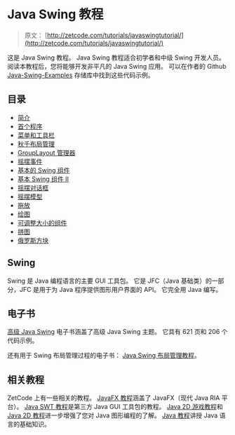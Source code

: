 # Java Swing 教程

> 原文： [http://zetcode.com/tutorials/javaswingtutorial/](http://zetcode.com/tutorials/javaswingtutorial/)

这是 Java Swing 教程。 Java Swing 教程适合初学者和中级 Swing 开发人员。 阅读本教程后，您将能够开发非平凡的 Java Swing 应用。 可以在作者的 Github [Java-Swing-Examples](https://github.com/janbodnar/Java-Swing-Examples) 存储库中找到这些代码示例。

## 目录

*   [简介](introduction/)
*   [首个程序](firstprograms/)
*   [菜单和工具栏](menusandtoolbars/)
*   [秋千布局管理](swinglayoutmanagement/)
*   [GroupLayout 管理器](grouplayout/)
*   [摇摆事件](swingevents/)
*   [基本的 Swing 组件](basicswingcomponents/)
*   [基本 Swing 组件 II](basicswingcomponentsII/)
*   [摇摆对话框](swingdialogs/)
*   [摇摆模型](swingmodels/)
*   [拖放](draganddrop/)
*   [绘图](painting/)
*   [可调整大小的组件](resizablecomponent/)
*   [拼图](puzzle/)
*   [俄罗斯方块](thetetrisgame/)

## Swing

Swing 是 Java 编程语言的主要 GUI 工具包。 它是 JFC（Java 基础类）的一部分，JFC 是用于为 Java 程序提供图形用户界面的 API。 它完全用 Java 编写。

## 电子书

[高级 Java Swing](/ebooks/advancedjavaswing/) 电子书涵盖了高级 Java Swing 主题。 它具有 621 页和 206 个代码示例。

还有用于 Swing 布局管理过程的电子书： [Java Swing 布局管理教程](/ebooks/javaswinglayout/)。

## 相关教程

ZetCode 上有一些相关的教程。 [JavaFX 教程](/gui/javafx/)涵盖了 JavaFX（现代 Java RIA 平台）。 [Java SWT 教程](/gui/javaswt/)是第三方 Java GUI 工具包的教程。 [Java 2D 游戏教程](/tutorials/javagamestutorial/)和 [Java 2D 教程](/gfx/java2d/)进一步增强了您对 Java 图形编程的了解。 [Java 教程](/lang/java/)讲授 Java 语言的基础知识。